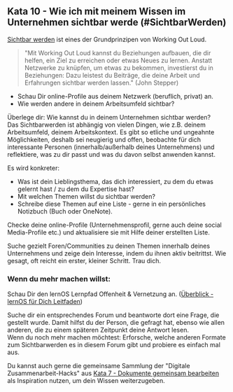 ## Kata 10 - Wie ich mit meinem Wissen im Unternehmen sichtbar werde (#SichtbarWerden) 

[Sichtbar werden](6-2-Theorie-Wissen-teilen.md#sichtbar-werden-working-out-loud-wol) ist eines der
Grundprinzipen von Working Out Loud.  

>"Mit Working Out Loud kannst du Beziehungen aufbauen, die dir helfen,
ein Ziel zu erreichen oder etwas Neues zu lernen. Anstatt Netzwerke zu
knüpfen, um etwas zu bekommen, investierst du in Beziehungen: Dazu
leistest du Beiträge, die deine Arbeit und Erfahrungen sichtbar werden
lassen." (John Stepper)

-   Schau Dir online-Profile aus deinem Netzwerk (beruflich, privat) an.
-   Wie werden andere in deinem Arbeitsumfeld sichtbar?

Überlege dir: Wie kannst du in deinem Unternehmen sichtbar werden?  
Das Sichtbarwerden ist abhängig von vielen Dingen, wie z.B. deinem
Arbeitsumfeld, deinem Arbeitskontext. Es gibt so etliche und ungeahnte
Möglichkeiten, deshalb sei neugierig und offen, beobachte für dich
interessante Personen (innerhalb/außerhalb deines Unternehmens) und
reflektiere, was zu dir passt und was du davon selbst anwenden kannst.

Es wird konkreter:

-   Was ist dein Lieblingsthema, das dich interessiert, zu dem du etwas
    gelernt hast / zu dem du Expertise hast?
-   Mit welchen Themen willst du sichtbar werden?
-   Schreibe diese Themen auf eine Liste - gerne in ein persönliches
    Notizbuch (Buch oder OneNote).

Checke deine online-Profile (Unternehmensprofil, gerne auch deine social
Media-Profile etc.) und aktualisiere sie mit Hilfe deiner erstellten
Liste.

Suche gezielt Foren/Communities zu deinen Themen innerhalb deines
Unternehmens und zeige dein Interesse, indem du ihnen aktiv beitrittst.
Wie gesagt, oft reicht ein erster, kleiner Schritt. Trau dich.


### Wenn du mehr machen willst: 

Schau Dir den lernOS Lernpfad Offenheit & Vernetzung an. ([Überblick - lernOS für Dich Leitfaden](https://cogneon.github.io/lernos-for-you/de/2-3-0-Lernpfad-OV/))

Suche dir ein entsprechendes Forum und beantworte dort eine Frage, die
gestellt wurde. Damit hilfst du der Person, die gefragt hat, ebenso wie
allen anderen, die zu einem späteren Zeitpunkt deine Antwort lesen.  
Wenn du noch mehr machen möchtest: Erforsche, welche anderen Formate zum
Sichtbarwerden es in diesem Forum gibt und probiere es einfach mal aus.

Du kannst auch gerne die gemeinsame Sammlung der "Digitale
Zusammenarbeit-Hacks" aus [Kata 7 - Dokumente gemeinsam bearbeiten](5-7-Kata-7.md) als Inspiration nutzen, um dein Wissen
weiterzugeben.
